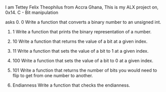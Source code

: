 I am Tettey Felix Theophilus from Accra Ghana, 
This is my ALX project on, 
0x14. C - Bit manipulation

asks
0. 0
Write a function that converts a binary number to an unsigned int.

1. 1
Write a function that prints the binary representation of a number.

2. 10
Write a function that returns the value of a bit at a given index.

3. 11
Write a function that sets the value of a bit to 1 at a given index.

4. 100
Write a function that sets the value of a bit to 0 at a given index.

5. 101
Write a function that returns the number of bits you would need to flip to get from one number to another.

6. Endianness
Write a function that checks the endianness.
